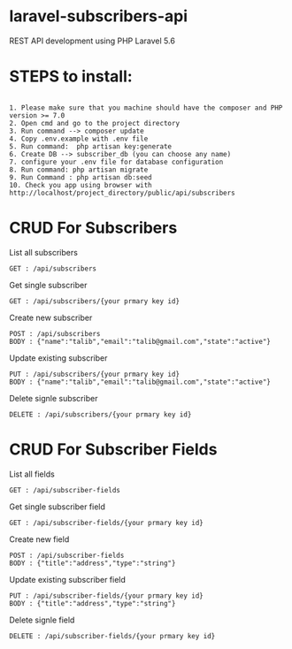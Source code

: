 # laravel-subscribers-api
REST API development using PHP Laravel 5.6

# STEPS to install:

```

1. Please make sure that you machine should have the composer and PHP version >= 7.0 
2. Open cmd and go to the project directory 
3. Run command --> composer update
4. Copy .env.example with .env file 
5. Run command:  php artisan key:generate
6. Create DB --> subscriber_db (you can choose any name)
7. configure your .env file for database configuration 
8. Run command: php artisan migrate
9. Run Command : php artisan db:seed
10. Check you app using browser with http://localhost/project_directory/public/api/subscribers

```



# CRUD For Subscribers

List all subscribers

```
GET : /api/subscribers
```

Get single subscriber

```
GET : /api/subscribers/{your prmary key id}
```

Create new subscriber

```
POST : /api/subscribers
BODY : {"name":"talib","email":"talib@gmail.com","state":"active"}
```

Update existing subscriber

```
PUT : /api/subscribers/{your prmary key id}
BODY : {"name":"talib","email":"talib@gmail.com","state":"active"}
```

Delete signle subscriber

```
DELETE : /api/subscribers/{your prmary key id}
```


# CRUD For Subscriber Fields

List all fields

```
GET : /api/subscriber-fields
```

Get single subscriber field

```
GET : /api/subscriber-fields/{your prmary key id}
```

Create new field

```
POST : /api/subscriber-fields
BODY : {"title":"address","type":"string"}
```

Update existing subscriber field

```
PUT : /api/subscriber-fields/{your prmary key id}
BODY : {"title":"address","type":"string"}
```

Delete signle field

```
DELETE : /api/subscriber-fields/{your prmary key id}
```
